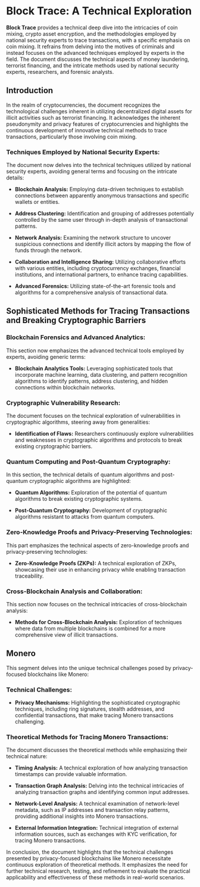 # Block Trace: A Technical Exploration

**Block Trace** provides a technical deep dive into the intricacies of coin mixing, crypto asset encryption, and the methodologies employed by national security experts to trace transactions, with a specific emphasis on coin mixing. It refrains from delving into the motives of criminals and instead focuses on the advanced techniques employed by experts in the field. The document discusses the technical aspects of money laundering, terrorist financing, and the intricate methods used by national security experts, researchers, and forensic analysts.

## Introduction

In the realm of cryptocurrencies, the document recognizes the technological challenges inherent in utilizing decentralized digital assets for illicit activities such as terrorist financing. It acknowledges the inherent pseudonymity and privacy features of cryptocurrencies and highlights the continuous development of innovative technical methods to trace transactions, particularly those involving coin mixing.

### Techniques Employed by National Security Experts:

The document now delves into the technical techniques utilized by national security experts, avoiding general terms and focusing on the intricate details:

- **Blockchain Analysis:** Employing data-driven techniques to establish connections between apparently anonymous transactions and specific wallets or entities.
  
- **Address Clustering:** Identification and grouping of addresses potentially controlled by the same user through in-depth analysis of transactional patterns.

- **Network Analysis:** Examining the network structure to uncover suspicious connections and identify illicit actors by mapping the flow of funds through the network.

- **Collaboration and Intelligence Sharing:** Utilizing collaborative efforts with various entities, including cryptocurrency exchanges, financial institutions, and international partners, to enhance tracing capabilities.

- **Advanced Forensics:** Utilizing state-of-the-art forensic tools and algorithms for a comprehensive analysis of transactional data.

## Sophisticated Methods for Tracing Transactions and Breaking Cryptographic Barriers

### Blockchain Forensics and Advanced Analytics:

This section now emphasizes the advanced technical tools employed by experts, avoiding generic terms:

- **Blockchain Analytics Tools:** Leveraging sophisticated tools that incorporate machine learning, data clustering, and pattern recognition algorithms to identify patterns, address clustering, and hidden connections within blockchain networks.

### Cryptographic Vulnerability Research:

The document focuses on the technical exploration of vulnerabilities in cryptographic algorithms, steering away from generalities:

- **Identification of Flaws:** Researchers continuously explore vulnerabilities and weaknesses in cryptographic algorithms and protocols to break existing cryptographic barriers.

### Quantum Computing and Post-Quantum Cryptography:

In this section, the technical details of quantum algorithms and post-quantum cryptographic algorithms are highlighted:

- **Quantum Algorithms:** Exploration of the potential of quantum algorithms to break existing cryptographic systems.
  
- **Post-Quantum Cryptography:** Development of cryptographic algorithms resistant to attacks from quantum computers.

### Zero-Knowledge Proofs and Privacy-Preserving Technologies:

This part emphasizes the technical aspects of zero-knowledge proofs and privacy-preserving technologies:

- **Zero-Knowledge Proofs (ZKPs):** A technical exploration of ZKPs, showcasing their use in enhancing privacy while enabling transaction traceability.

### Cross-Blockchain Analysis and Collaboration:

This section now focuses on the technical intricacies of cross-blockchain analysis:

- **Methods for Cross-Blockchain Analysis:** Exploration of techniques where data from multiple blockchains is combined for a more comprehensive view of illicit transactions.

## Monero

This segment delves into the unique technical challenges posed by privacy-focused blockchains like Monero:

### Technical Challenges:

- **Privacy Mechanisms:** Highlighting the sophisticated cryptographic techniques, including ring signatures, stealth addresses, and confidential transactions, that make tracing Monero transactions challenging.

### Theoretical Methods for Tracing Monero Transactions:

The document discusses the theoretical methods while emphasizing their technical nature:

- **Timing Analysis:** A technical exploration of how analyzing transaction timestamps can provide valuable information.
  
- **Transaction Graph Analysis:** Delving into the technical intricacies of analyzing transaction graphs and identifying common input addresses.

- **Network-Level Analysis:** A technical examination of network-level metadata, such as IP addresses and transaction relay patterns, providing additional insights into Monero transactions.

- **External Information Integration:** Technical integration of external information sources, such as exchanges with KYC verification, for tracing Monero transactions.

In conclusion, the document highlights that the technical challenges presented by privacy-focused blockchains like Monero necessitate continuous exploration of theoretical methods. It emphasizes the need for further technical research, testing, and refinement to evaluate the practical applicability and effectiveness of these methods in real-world scenarios.
